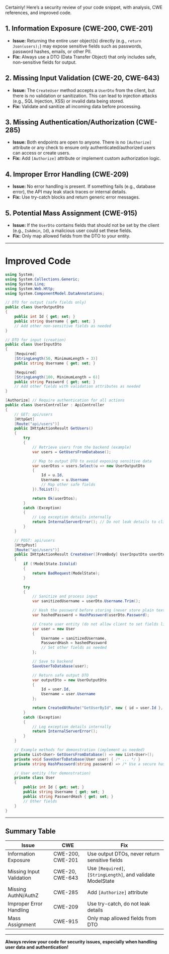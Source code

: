 Certainly! Here’s a security review of your code snippet, with analysis, CWE references, and improved code.

## 1. **Information Exposure (CWE-200, CWE-201)**
- **Issue:** Returning the entire user object(s) directly (e.g., `return Json(users);`) may expose sensitive fields such as passwords, password hashes, emails, or other PII.
- **Fix:** Always use a DTO (Data Transfer Object) that only includes safe, non-sensitive fields for output.

## 2. **Missing Input Validation (CWE-20, CWE-643)**
- **Issue:** The `CreateUser` method accepts a `UserDto` from the client, but there is no validation or sanitization. This can lead to injection attacks (e.g., SQL Injection, XSS) or invalid data being stored.
- **Fix:** Validate and sanitize all incoming data before processing.

## 3. **Missing Authentication/Authorization (CWE-285)**
- **Issue:** Both endpoints are open to anyone. There is no `[Authorize]` attribute or any check to ensure only authenticated/authorized users can access or create users.
- **Fix:** Add `[Authorize]` attribute or implement custom authorization logic.

## 4. **Improper Error Handling (CWE-209)**
- **Issue:** No error handling is present. If something fails (e.g., database error), the API may leak stack traces or internal details.
- **Fix:** Use try-catch blocks and return generic error messages.

## 5. **Potential Mass Assignment (CWE-915)**
- **Issue:** If the `UserDto` contains fields that should not be set by the client (e.g., `IsAdmin`, `Id`), a malicious user could set these fields.
- **Fix:** Only map allowed fields from the DTO to your entity.

---

# **Improved Code**

```csharp
using System;
using System.Collections.Generic;
using System.Linq;
using System.Web.Http;
using System.ComponentModel.DataAnnotations;

// DTO for output (safe fields only)
public class UserOutputDto
{
    public int Id { get; set; }
    public string Username { get; set; }
    // Add other non-sensitive fields as needed
}

// DTO for input (creation)
public class UserInputDto
{
    [Required]
    [StringLength(50, MinimumLength = 3)]
    public string Username { get; set; }

    [Required]
    [StringLength(100, MinimumLength = 6)]
    public string Password { get; set; }
    // Add other fields with validation attributes as needed
}

[Authorize] // Require authentication for all actions
public class UsersController : ApiController
{
    // GET: api/users
    [HttpGet]
    [Route("api/users")]
    public IHttpActionResult GetUsers()
    {
        try
        {
            // Retrieve users from the backend (example)
            var users = GetUsersFromDatabase();

            // Map to output DTO to avoid exposing sensitive data
            var userDtos = users.Select(u => new UserOutputDto
            {
                Id = u.Id,
                Username = u.Username
                // Map other safe fields
            }).ToList();

            return Ok(userDtos);
        }
        catch (Exception)
        {
            // Log exception details internally
            return InternalServerError(); // Do not leak details to client
        }
    }

    // POST: api/users
    [HttpPost]
    [Route("api/users")]
    public IHttpActionResult CreateUser([FromBody] UserInputDto userDto)
    {
        if (!ModelState.IsValid)
        {
            return BadRequest(ModelState);
        }

        try
        {
            // Sanitize and process input
            var sanitizedUsername = userDto.Username.Trim();

            // Hash the password before storing (never store plain text passwords)
            var hashedPassword = HashPassword(userDto.Password);

            // Create user entity (do not allow client to set fields like Id, IsAdmin, etc.)
            var user = new User
            {
                Username = sanitizedUsername,
                PasswordHash = hashedPassword
                // Set other fields as needed
            };

            // Save to backend
            SaveUserToDatabase(user);

            // Return safe output DTO
            var outputDto = new UserOutputDto
            {
                Id = user.Id,
                Username = user.Username
            };

            return CreatedAtRoute("GetUserById", new { id = user.Id }, outputDto);
        }
        catch (Exception)
        {
            // Log exception details internally
            return InternalServerError();
        }
    }

    // Example methods for demonstration (implement as needed)
    private List<User> GetUsersFromDatabase() => new List<User>();
    private void SaveUserToDatabase(User user) { /* ... */ }
    private string HashPassword(string password) => /* Use a secure hash function */ "";

    // User entity (for demonstration)
    private class User
    {
        public int Id { get; set; }
        public string Username { get; set; }
        public string PasswordHash { get; set; }
        // Other fields
    }
}
```

---

## **Summary Table**

| Issue | CWE | Fix |
|-------|-----|-----|
| Information Exposure | CWE-200, CWE-201 | Use output DTOs, never return sensitive fields |
| Missing Input Validation | CWE-20, CWE-643 | Use `[Required]`, `[StringLength]`, and validate ModelState |
| Missing AuthN/AuthZ | CWE-285 | Add `[Authorize]` attribute |
| Improper Error Handling | CWE-209 | Use try-catch, do not leak details |
| Mass Assignment | CWE-915 | Only map allowed fields from DTO |

---

**Always review your code for security issues, especially when handling user data and authentication!**